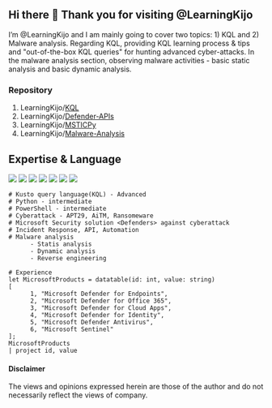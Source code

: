 ## Hi there 👋 Thank you for visiting @LearningKijo


I’m @LearningKijo and I am mainly going to cover two topics: 1) KQL and 2) Malware analysis.
Regarding KQL, providing KQL learning process & tips and "out-of-the-box KQL queries" for hunting advanced cyber-attacks. 
In the malware analysis section, observing malware activities - basic static analysis and basic dynamic analysis.

### Repository
1. LearningKijo/[KQL](https://github.com/LearningKijo/KQL)
2. LearningKijo/[Defender-APIs](https://github.com/LearningKijo/Defender-APIs)
3. LearningKijo/[MSTICPy](https://github.com/LearningKijo/MSTICPy)
4. LearningKijo/[Malware-Analysis](https://github.com/LearningKijo/Malware-Analysis)

## Expertise & Language
<a href="https://www.linkedin.com/in/kijo-niimura/"><img src="https://img.shields.io/badge/-Linkedin-0077B5.svg?logo=linkedin&style=popout"></a>
<a href="https://learn.microsoft.com/en-us/azure/data-explorer/kusto/query/"><img src="https://img.shields.io/badge/Azure-KQL-00B2FF.svg?logo=microsoftazure&style=popout"></a>
<a href="https://learn.microsoft.com/en-us/azure/data-explorer/kusto/query/"><img src="https://img.shields.io/badge/Azure%20Data%20Explorer-%230078D4.svg?&style=popout&logo=azure%20data%20explorer&logoColor=white"/></a>
<img src="https://img.shields.io/badge/M365D-APIs-142787.svg?logo=microsoft&style=popout"> <img src="https://img.shields.io/badge/MDE-APIs-142783.svg?logo=microsoft&style=popout"> <img src="https://img.shields.io/badge/PowerShell-%235391FE.svg?&style=popout&logo=powershell&logoColor=white" /> <img src="https://img.shields.io/badge/-Python-FFFFFF.svg?logo=python&style=popout"> <br>

```
# Kusto query language(KQL) - Advanced 
# Python - intermediate
# PowerShell - intermediate
# Cyberattack - APT29, AiTM, Ransomeware
# Microsoft Security solution <Defenders> against cyberattack
# Incident Response, API, Automation
# Malware analysis
      - Statis analysis
      - Dynamic analysis
      - Reverse engineering 
      
# Experience
let MicrosoftProducts = datatable(id: int, value: string)
[
      1, "Microsoft Defender for Endpoints", 
      2, "Microsoft Defender for Office 365", 
      3, "Microsoft Defender for Cloud Apps", 
      4, "Microsoft Defender for Identity", 
      5, "Microsoft Defender Antivirus", 
      6, "Microsoft Sentinel"
];
MicrosoftProducts
| project id, value
```



#### Disclaimer 
The views and opinions expressed herein are those of the author and do not necessarily reflect the views of company.
